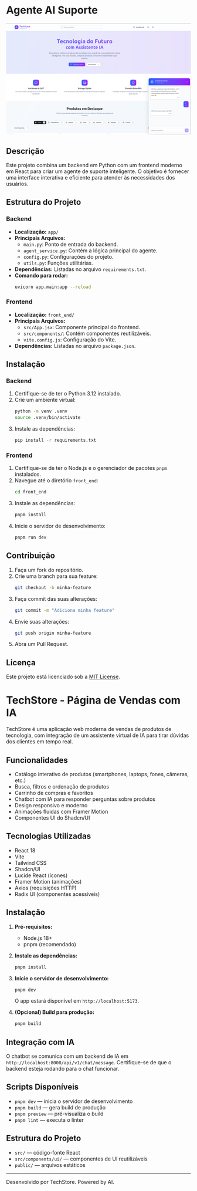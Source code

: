 # Agente AI Suporte

![Imagem do Projeto](image.png)

## Descrição
Este projeto combina um backend em Python com um frontend moderno em React para criar um agente de suporte inteligente. O objetivo é fornecer uma interface interativa e eficiente para atender às necessidades dos usuários.

## Estrutura do Projeto

### Backend
- **Localização:** `app/`
- **Principais Arquivos:**
  - `main.py`: Ponto de entrada do backend.
  - `agent_service.py`: Contém a lógica principal do agente.
  - `config.py`: Configurações do projeto.
  - `utils.py`: Funções utilitárias.
- **Dependências:** Listadas no arquivo `requirements.txt`.
- **Comando para rodar:**
  ```bash
  uvicorn app.main:app --reload
  ```

### Frontend
- **Localização:** `front_end/`
- **Principais Arquivos:**
  - `src/App.jsx`: Componente principal do frontend.
  - `src/components/`: Contém componentes reutilizáveis.
  - `vite.config.js`: Configuração do Vite.
- **Dependências:** Listadas no arquivo `package.json`.

## Instalação

### Backend
1. Certifique-se de ter o Python 3.12 instalado.
2. Crie um ambiente virtual:
   ```bash
   python -m venv .venv
   source .venv/bin/activate
   ```
3. Instale as dependências:
   ```bash
   pip install -r requirements.txt
   ```

### Frontend
1. Certifique-se de ter o Node.js e o gerenciador de pacotes `pnpm` instalados.
2. Navegue até o diretório `front_end`:
   ```bash
   cd front_end
   ```
3. Instale as dependências:
   ```bash
   pnpm install
   ```
4. Inicie o servidor de desenvolvimento:
   ```bash
   pnpm run dev
   ```

## Contribuição
1. Faça um fork do repositório.
2. Crie uma branch para sua feature:
   ```bash
   git checkout -b minha-feature
   ```
3. Faça commit das suas alterações:
   ```bash
   git commit -m "Adiciona minha feature"
   ```
4. Envie suas alterações:
   ```bash
   git push origin minha-feature
   ```
5. Abra um Pull Request.

## Licença
Este projeto está licenciado sob a [MIT License](LICENSE).

# TechStore - Página de Vendas com IA

TechStore é uma aplicação web moderna de vendas de produtos de tecnologia, com integração de um assistente virtual de IA para tirar dúvidas dos clientes em tempo real.

## Funcionalidades
- Catálogo interativo de produtos (smartphones, laptops, fones, câmeras, etc.)
- Busca, filtros e ordenação de produtos
- Carrinho de compras e favoritos
- Chatbot com IA para responder perguntas sobre produtos
- Design responsivo e moderno
- Animações fluidas com Framer Motion
- Componentes UI do Shadcn/UI

## Tecnologias Utilizadas
- React 18
- Vite
- Tailwind CSS
- Shadcn/UI
- Lucide React (ícones)
- Framer Motion (animações)
- Axios (requisições HTTP)
- Radix UI (componentes acessíveis)

## Instalação
1. **Pré-requisitos:**
   - Node.js 18+
   - pnpm (recomendado)

2. **Instale as dependências:**
   ```bash
   pnpm install
   ```

3. **Inicie o servidor de desenvolvimento:**
   ```bash
   pnpm dev
   ```
   O app estará disponível em `http://localhost:5173`.

4. **(Opcional) Build para produção:**
   ```bash
   pnpm build
   ```

## Integração com IA
O chatbot se comunica com um backend de IA em `http://localhost:8000/api/v1/chat/message`. Certifique-se de que o backend esteja rodando para o chat funcionar.

## Scripts Disponíveis
- `pnpm dev` — inicia o servidor de desenvolvimento
- `pnpm build` — gera build de produção
- `pnpm preview` — pré-visualiza o build
- `pnpm lint` — executa o linter

## Estrutura do Projeto
- `src/` — código-fonte React
- `src/components/ui/` — componentes de UI reutilizáveis
- `public/` — arquivos estáticos

---

Desenvolvido por TechStore. Powered by AI.
